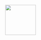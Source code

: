 <p align="center">
<img src="https://github.com/drshahizan/learn-github/raw/main/exercise/JA/images/Pic%20Profile%20Johanna.png" height ="100" />
</p>
